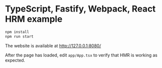 # TypeScript, Fastify, Webpack, React HRM example

```bash
npm install
npm run start
```

The website is available at http://127.0.0.1:8080/

After the page has loaded, edit `app/App.tsx` to verify that HMR is working as expected.